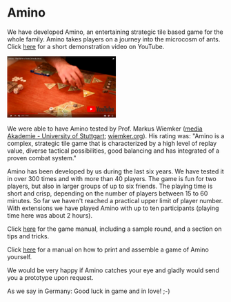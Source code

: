 # Amino

We have developed Amino, an entertaining strategic tile based game for the whole family. Amino takes players on a journey into the microcosm of ants. Click [here](https://youtu.be/A8bVc14q32A) for a short demonstration video on YouTube.

[<img src="https://github.com/asishallab/Amino/raw/master/images/AminoOnYouTube.jpg" width="50%" />](https://youtu.be/A8bVc14q32A)

We were able to have Amino tested by Prof. Markus Wiemker ([media Akademie - University of Stuttgart](https://www.media-hs.de/); [wiemker.org](www.wiemker.org)). His rating was: "Amino is a complex, strategic tile game that is characterized by a high level of replay value, diverse tactical possibilities, good balancing and has integrated of a proven combat system."

Amino has been developed by us during the last six years. We have tested it in over 300 times and with more than 40 players. The game is fun for two players, but also in larger groups of up to six friends. The playing time is short and crisp, depending on the number of players between 15 to 60 minutes. So far we haven't reached a practical upper limit of player number. With extensions we have played Amino with up to ten participants (playing time here was about 2 hours).

Click [here](https://github.com/asishallab/Amino/blob/master/Amino_Game_Manual.pdf) for the game manual, including a sample round, and a section on tips and tricks.

Click [here](https://github.com/asishallab/Amino/blob/master/print_amino_yourself.md) for a manual on how to print and assemble a game of Amino yourself.

We would be very happy if Amino catches your eye and gladly would send you a prototype upon request.

As we say in Germany: Good luck in game and in love!
;-)
